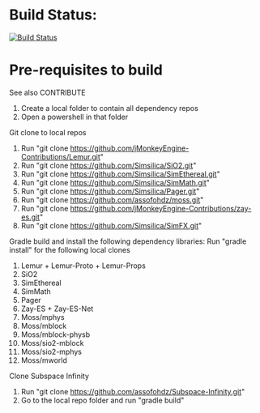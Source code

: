 # Build Status:

[![Build Status](https://travis-ci.org/assofohdz/Subspace-Infinity.svg?branch=master)](https://travis-ci.org/assofohdz/Subspace-Infinity)

# Pre-requisites to build

See also CONTRIBUTE

1. Create a local folder to contain all dependency repos
2. Open a powershell in that folder

Git clone to local repos
1. Run "git clone https://github.com/jMonkeyEngine-Contributions/Lemur.git"
2. Run "git clone https://github.com/Simsilica/SiO2.git"
3. Run "git clone https://github.com/Simsilica/SimEthereal.git"
4. Run "git clone https://github.com/Simsilica/SimMath.git"
5. Run "git clone https://github.com/Simsilica/Pager.git"
6. Run "git clone https://github.com/assofohdz/moss.git"
7. Run "git clone https://github.com/jMonkeyEngine-Contributions/zay-es.git"
8. Run "git clone https://github.com/Simsilica/SimFX.git"

Gradle build and install the following dependency libraries: Run "gradle install" for the following local clones
1. Lemur + Lemur-Proto + Lemur-Props
2. SiO2
3. SimEthereal
4. SimMath
5. Pager
6. Zay-ES + Zay-ES-Net
7. Moss/mphys
8. Moss/mblock
9. Moss/mblock-physb
10. Moss/sio2-mblock
11. Moss/sio2-mphys
12. Moss/mworld

Clone Subspace Infinity
1. Run "git clone https://github.com/assofohdz/Subspace-Infinity.git"
2. Go to the local repo folder and run "gradle build"
